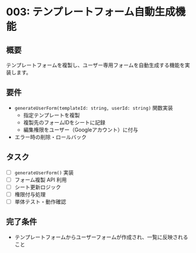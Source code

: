 # 003: テンプレートフォーム自動生成機能

## 概要
テンプレートフォームを複製し、ユーザー専用フォームを自動生成する機能を実装します。

## 要件
- `generateUserForm(templateId: string, userId: string)` 関数実装
  - 指定テンプレートを複製
  - 複製先のフォームIDをシートに記録
  - 編集権限をユーザー（Googleアカウント）に付与
- エラー時の削除・ロールバック

## タスク
- [ ] `generateUserForm()` 実装
- [ ] フォーム複製 API 利用
- [ ] シート更新ロジック
- [ ] 権限付与処理
- [ ] 単体テスト・動作確認

## 完了条件
- テンプレートフォームからユーザーフォームが作成され、一覧に反映されること
